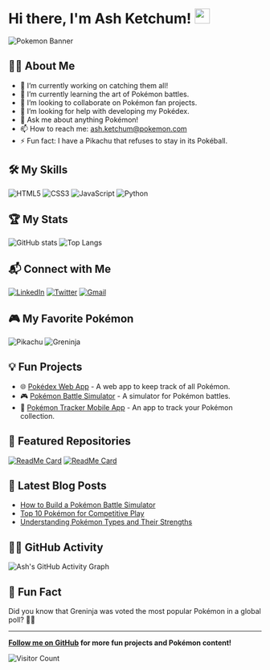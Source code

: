 # Hi there, I'm Ash Ketchum! <img src="https://img.icons8.com/color/48/000000/pikachu-pokemon.png" width="30" height="30" />

![Pokemon Banner](https://your-banner-link)

## 🧑‍💻 About Me

- 🔭 I’m currently working on catching them all!
- 🌱 I’m currently learning the art of Pokémon battles.
- 👯 I’m looking to collaborate on Pokémon fan projects.
- 🤔 I’m looking for help with developing my Pokédex.
- 💬 Ask me about anything Pokémon!
- 📫 How to reach me: [ash.ketchum@pokemon.com](mailto:ash.ketchum@pokemon.com)
- ⚡ Fun fact: I have a Pikachu that refuses to stay in its Pokéball.

## 🛠️ My Skills

![HTML5](https://img.icons8.com/color/48/000000/html-5.png) ![CSS3](https://img.icons8.com/color/48/000000/css3.png) ![JavaScript](https://img.icons8.com/color/48/000000/javascript.png) ![Python](https://img.icons8.com/color/48/000000/python.png)

## 🏆 My Stats

![GitHub stats](https://github-readme-stats.vercel.app/api?username=ashketchum&show_icons=true&theme=tokyonight)
![Top Langs](https://github-readme-stats.vercel.app/api/top-langs/?username=ashketchum&layout=compact&theme=tokyonight)

## 📬 Connect with Me

[![LinkedIn](https://img.icons8.com/color/48/000000/linkedin.png)](https://linkedin.com/in/ashketchum) 
[![Twitter](https://img.icons8.com/color/48/000000/twitter.png)](https://twitter.com/ashketchum)
[![Gmail](https://img.icons8.com/color/48/000000/gmail.png)](mailto:ash.ketchum@pokemon.com)

## 🎮 My Favorite Pokémon

![Pikachu](https://img.icons8.com/color/48/000000/pikachu-pokemon.png) ![Greninja](https://img.icons8.com/color/48/000000/greninja.png)

## 💡 Fun Projects

- 🌐 [Pokédex Web App](https://github.com/ashketchum/pokedex-web-app) - A web app to keep track of all Pokémon.
- 🎮 [Pokémon Battle Simulator](https://github.com/ashketchum/pokemon-battle-simulator) - A simulator for Pokémon battles.
- 📱 [Pokémon Tracker Mobile App](https://github.com/ashketchum/pokemon-tracker) - An app to track your Pokémon collection.

## 🌟 Featured Repositories

[![ReadMe Card](https://github-readme-stats.vercel.app/api/pin/?username=ashketchum&repo=pokedex-web-app&theme=tokyonight)](https://github.com/ashketchum/pokedex-web-app)
[![ReadMe Card](https://github-readme-stats.vercel.app/api/pin/?username=ashketchum&repo=pokemon-battle-simulator&theme=tokyonight)](https://github.com/ashketchum/pokemon-battle-simulator)

## 📝 Latest Blog Posts

<!-- BLOG-POST-LIST:START -->
- [How to Build a Pokémon Battle Simulator](https://blog.pokemon.com/how-to-build-pokemon-battle-simulator)
- [Top 10 Pokémon for Competitive Play](https://blog.pokemon.com/top-10-pokemon-competitive-play)
- [Understanding Pokémon Types and Their Strengths](https://blog.pokemon.com/understanding-pokemon-types)
<!-- BLOG-POST-LIST:END -->

## 🐱‍🏍 GitHub Activity

![Ash's GitHub Activity Graph](https://activity-graph.herokuapp.com/graph?username=ashketchum&theme=tokyo-night)

## 🥳 Fun Fact

Did you know that Greninja was voted the most popular Pokémon in a global poll? 🐸💧

---

**[Follow me on GitHub](https://github.com/ashketchum) for more fun projects and Pokémon content!**

![Visitor Count](https://visitor-badge.laobi.icu/badge?page_id=ashketchum.ashketchum)
